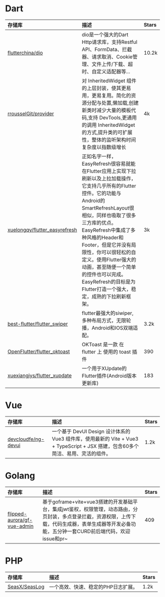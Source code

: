 # Dart 

|存储库|描述|Stars|
|:-|:-|:-|
[flutterchina/dio](https://github.com/flutterchina/dio)|dio是一个强大的Dart Http请求库，支持Restful API、FormData、拦截器、请求取消、Cookie管理、文件上传/下载、超时、自定义适配器等...|10.2k|
[rrousselGit/provider](https://github.com/rrousselGit/provider)|对 InheritedWidget 组件的上层封装，使其更易用，更易复用。简化的资源分配与处置,懒加载,创建新类时减少大量的模板代码,支持 DevTools,更通用的调用 InheritedWidget 的方式,提升类的可扩展性，整体的监听架构时间复杂度以指数级增长|4k|
[xuelongqy/flutter_easyrefresh](https://github.com/xuelongqy/flutter_easyrefresh)|正如名字一样，EasyRefresh很容易就能在Flutter应用上实现下拉刷新以及上拉加载操作，它支持几乎所有的Flutter控件。它的功能与Android的SmartRefreshLayout很相似，同样也吸取了很多三方库的优点。EasyRefresh中集成了多种风格的Header和Footer，但是它并没有局限性，你可以很轻松的自定义。使用Flutter强大的动画，甚至随便一个简单的控件也可以完成。EasyRefresh的目标是为Flutter打造一个强大，稳定，成熟的下拉刷新框架。|3k|
[best-flutter/flutter_swiper](https://github.com/best-flutter/flutter_swiper)|flutter最强大的siwiper, 多种布局方式，无限轮播，Android和IOS双端适配。|3.2k|
[OpenFlutter/flutter_oktoast](https://github.com/OpenFlutter/flutter_oktoast)|OKToast 是一款 在 flutter 上 使用的 toast 插件|390|
[xuexiangjys/flutter_xupdate](https://github.com/xuexiangjys/flutter_xupdate)|一个用于XUpdate的Flutter插件(Android版本更新库)|183|

# Vue

|存储库|描述|Stars|
|:-|:-|:-|
[devcloudfe/ng-devui](https://github.com/devcloudfe/ng-devui)|一个基于 DevUI Design 设计体系的 Vue3 组件库，使用最新的 Vite + Vue3 + TypeScript + JSX 搭建，包含60多个简洁、易用、灵活的组件。|1.2k|

# Golang

|存储库|描述|Stars|
|:-|:-|:-|
[flipped-aurora/gf-vue-admin](https://github.com/flipped-aurora/gf-vue-admin)|基于goframe+vite+vue3搭建的开发基础平台，集成jwt鉴权，权限管理，动态路由，分页封装，多点登录拦截，资源权限，上传下载，代码生成器，表单生成器等开发必备功能，五分钟一套CURD前后端代码，欢迎issue和pr~|409|

# PHP

|存储库|描述|Stars|
|:-|:-|:-|
[SeasX/SeasLog](https://github.com/SeasX/SeasLog)|一个高效、快速、稳定的PHP日志扩展。|1.2k|